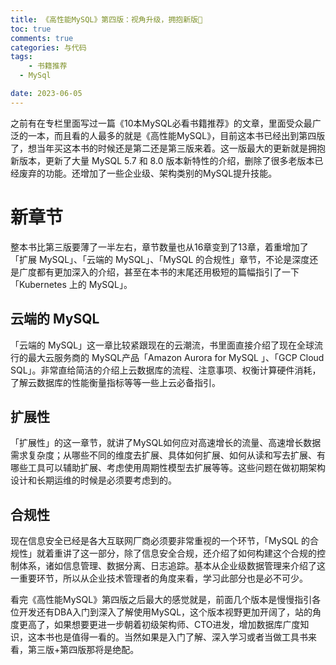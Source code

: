 ```yaml
---
title: 《高性能MySQL》第四版：视角升级，拥抱新版📖
toc: true
comments: true
categories: 与代码
tags: 
	- 书籍推荐
  - MySql

date: 2023-06-05
---
```


之前有在专栏里面写过一篇《10本MySQL必看书籍推荐》的文章，里面受众最广泛的一本，而且看的人最多的就是《高性能MySQL》，目前这本书已经出到第四版了，想当年买这本书的时候还是第二还是第三版来着。这一版最大的更新就是拥抱新版本，更新了大量 MySQL 5.7 和 8.0 版本新特性的介绍，删除了很多老版本已经废弃的功能。还增加了一些企业级、架构类别的MySQL提升技能。

# 新章节

整本书比第三版要薄了一半左右，章节数量也从16章变到了13章，着重增加了「扩展 MySQL」、「云端的 MySQL」、「MySQL 的合规性」章节，不论是深度还是广度都有更加深入的介绍，甚至在本书的末尾还用极短的篇幅指引了一下「Kubernetes 上的 MySQL」。

## 云端的 MySQL

「云端的 MySQL」这一章比较紧跟现在的云潮流，书里面直接介绍了现在全球流行的最大云服务商的 MySQL产品「Amazon Aurora for MySQL 」、「GCP Cloud SQL」。非常直给简洁的介绍上云数据库的流程、注意事项、权衡计算硬件消耗，了解云数据库的性能衡量指标等等一些上云必备指引。

## 扩展性

「扩展性」的这一章节，就讲了MySQL如何应对高速增长的流量、高速增长数据需求复杂度；从哪些不同的维度去扩展、具体如何扩展、如何从读和写去扩展、有哪些工具可以辅助扩展、考虑使用周期性模型去扩展等等。这些问题在做初期架构设计和长期运维的时候是必须要考虑到的。

## 合规性

现在信息安全已经是各大互联网厂商必须要非常重视的一个环节，「MySQL 的合规性」就着重讲了这一部分，除了信息安全合规，还介绍了如何构建这个合规的控制体系，诸如信息管理、数据分离、日志追踪。基本从企业级数据管理来介绍了这一重要环节，所以从企业技术管理者的角度来看，学习此部分也是必不可少。

看完《高性能MySQL》第四版之后最大的感觉就是，前面几个版本是慢慢指引各位开发还有DBA入门到深入了解使用MySQL，这个版本视野更加开阔了，站的角度更高了，如果想要更进一步朝着初级架构师、CTO进发，增加数据库广度知识，这本书也是值得一看的。当然如果是入门了解、深入学习或者当做工具书来看，第三版+第四版那将是绝配。
